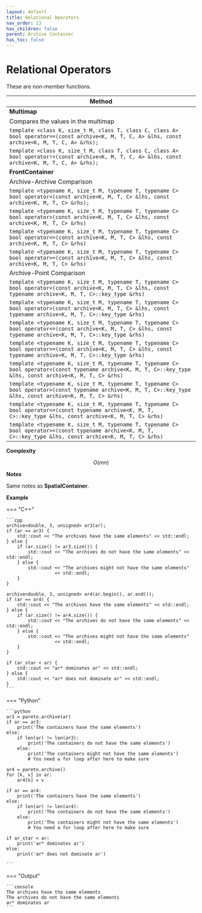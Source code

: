 ```yaml
---
layout: default
title: Relational Operators
nav_order: 13
has_children: false
parent: Archive Container
has_toc: false
---
```

# Relational Operators

These are non-member functions.

| Method                                                       |
| ------------------------------------------------------------ |
| **Multimap**                                                 |
| Compares the values in the multimap                          |
| `template <class K, size_t M, class T, class C, class A> bool operator==(const archive<K, M, T, C, A> &lhs, const archive<K, M, T, C, A> &rhs);` |
| `template <class K, size_t M, class T, class C, class A> bool operator!=(const archive<K, M, T, C, A> &lhs, const archive<K, M, T, C, A> &rhs);` |
| **FrontContainer**                                          |
| Archive-Archive Comparison                                       |
| `template <typename K, size_t M, typename T, typename C> bool operator<(const archive<K, M, T, C> &lhs, const archive<K, M, T, C> &rhs);` |
| `template <typename K, size_t M, typename T, typename C> bool operator>(const archive<K, M, T, C> &lhs, const archive<K, M, T, C> &rhs)` |
| `template <typename K, size_t M, typename T, typename C> bool operator<=(const archive<K, M, T, C> &lhs, const archive<K, M, T, C> &rhs)` |
| `template <typename K, size_t M, typename T, typename C> bool operator>=(const archive<K, M, T, C> &lhs, const archive<K, M, T, C> &rhs)` |
| Archive-Point Comparison                                       |
| `template <typename K, size_t M, typename T, typename C> bool operator<(const archive<K, M, T, C> &lhs, const typename archive<K, M, T, C>::key_type &rhs)` |
| `template <typename K, size_t M, typename T, typename C> bool operator>(const archive<K, M, T, C> &lhs, const typename archive<K, M, T, C>::key_type &rhs)` |
| `template <typename K, size_t M, typename T, typename C> bool operator<=(const archive<K, M, T, C> &lhs, const typename archive<K, M, T, C>::key_type &rhs)` |
| `template <typename K, size_t M, typename T, typename C> bool operator>=(const archive<K, M, T, C> &lhs, const typename archive<K, M, T, C>::key_type &rhs)` |
| `template <typename K, size_t M, typename T, typename C> bool operator<(const typename archive<K, M, T, C>::key_type &lhs, const archive<K, M, T, C> &rhs)` |
| `template <typename K, size_t M, typename T, typename C> bool operator>(const typename archive<K, M, T, C>::key_type &lhs, const archive<K, M, T, C> &rhs)` |
| `template <typename K, size_t M, typename T, typename C> bool operator<=(const typename archive<K, M, T, C>::key_type &lhs, const archive<K, M, T, C> &rhs)` |
| `template <typename K, size_t M, typename T, typename C> bool operator>=(const typename archive<K, M, T, C>::key_type &lhs, const archive<K, M, T, C> &rhs)` |

**Complexity**

$$
O(mn)
$$

**Notes**

Same notes as **SpatialContainer**. 

**Example**

=== "C++"

    ```cpp
    archive<double, 3, unsigned> ar3(ar);
    if (ar == ar3) {
        std::cout << "The archives have the same elements" << std::endl;
    } else {
        if (ar.size() != ar3.size()) {
            std::cout << "The archives do not have the same elements" << std::endl;
        } else {
            std::cout << "The archives might not have the same elements"
                      << std::endl;
        }
    }

    archive<double, 3, unsigned> ar4(ar.begin(), ar.end());
    if (ar == ar4) {
        std::cout << "The archives have the same elements" << std::endl;
    } else {
        if (ar.size() != ar4.size()) {
            std::cout << "The archives do not have the same elements" << std::endl;
        } else {
            std::cout << "The archives might not have the same elements"
                      << std::endl;
        }
    }

    if (ar_star < ar) {
        std::cout << "ar* dominates ar" << std::endl;
    } else {
        std::cout << "ar* does not dominate ar" << std::endl;
    }
    ```

=== "Python"

    ```python
    ar3 = pareto.archive(ar)
    if ar == ar3:
        print('The containers have the same elements')
    else:
        if len(ar) != len(ar3):
            print('The containers do not have the same elements')
        else:
            print('The containers might not have the same elements')
            # You need a for loop after here to make sure
    
    ar4 = pareto.archive()
    for [k, v] in ar:
        ar4[k] = v
    
    if ar == ar4:
        print('The containers have the same elements')
    else:
        if len(ar) != len(ar4):
            print('The containers do not have the same elements')
        else:
            print('The containers might not have the same elements')
            # You need a for loop after here to make sure
    
    if ar_star < ar:
        print('ar* dominates ar')
    else:
        print('ar* does not dominate ar')
    
    ```

=== "Output"

    ```console
    The archives have the same elements
    The archives do not have the same elements
    ar* dominates ar
    ```



<!-- Generated with mdsplit: https://github.com/alandefreitas/mdsplit -->
